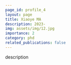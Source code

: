 ```yaml
---
page_id: profile_4
layout: page
title: Xiaoye MA
description: 2023-
img: assets/img/12.jpg
importance: 2
category: phd
related_publications: false
---
```



description

